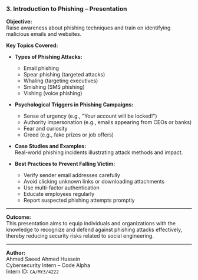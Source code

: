### 3. Introduction to Phishing – Presentation

**Objective:**  
Raise awareness about phishing techniques and train on identifying malicious emails and websites.

**Key Topics Covered:**

- **Types of Phishing Attacks:**  
  - Email phishing  
  - Spear phishing (targeted attacks)  
  - Whaling (targeting executives)  
  - Smishing (SMS phishing)  
  - Vishing (voice phishing)

- **Psychological Triggers in Phishing Campaigns:**  
  - Sense of urgency (e.g., "Your account will be locked!")  
  - Authority impersonation (e.g., emails appearing from CEOs or banks)  
  - Fear and curiosity  
  - Greed (e.g., fake prizes or job offers)

- **Case Studies and Examples:**  
  Real-world phishing incidents illustrating attack methods and impact.

- **Best Practices to Prevent Falling Victim:**  
  - Verify sender email addresses carefully  
  - Avoid clicking unknown links or downloading attachments  
  - Use multi-factor authentication  
  - Educate employees regularly  
  - Report suspected phishing attempts promptly

---

**Outcome:**  
This presentation aims to equip individuals and organizations with the knowledge to recognize and defend against phishing attacks effectively, thereby reducing security risks related to social engineering.

---

**Author:**  
Ahmed Saeed Ahmed Hussein  
Cybersecurity Intern – Code Alpha  
Intern ID: `CA/MY3/4222`
